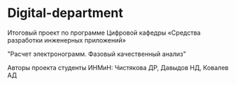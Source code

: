# Digital-department
Итоговый проект по программе Цифровой кафедры «Средства разработки инженерных приложений»

"Расчет электронограмм. Фазовый качественный анализ"

Авторы проекта студенты ИНМиН: Чистякова ДР, Давыдов НД, Ковалев АД
